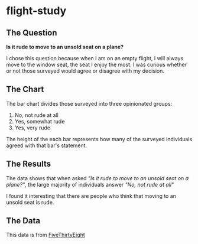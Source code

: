 # flight-study

## The Question
**Is it rude to move to an unsold seat on a plane?** 
 
I chose this question because when I am on an empty flight, I will always move to the window seat, the seat I enjoy the most. I was curious whether or not those surveyed would agree or disagree with my decision. 

## The Chart
The bar chart divides those surveyed into three opinionated groups:
1) No, not rude at all
2) Yes, somewhat rude
3) Yes, very rude 
    
The height of the each bar represents how many of the surveyed individuals agreed with that bar's statement.

## The Results

The data shows that when asked *"Is it rude to move to an unsold seat on a plane?"*, the large majority of individuals answer *"No, not rude at all"*

I found it interesting that there are people who think that moving to an unsold seat is rude.


## The Data 
This data is from [FiveThirtyEight](https://github.com/fivethirtyeight/data/tree/master/flying-etiquette-survey)
